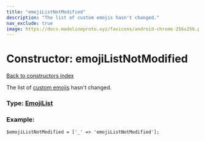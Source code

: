 ```yaml
---
title: "emojiListNotModified"
description: "The list of custom emojis hasn't changed."
nav_exclude: true
image: https://docs.madelineproto.xyz/favicons/android-chrome-256x256.png
---
```

# Constructor: emojiListNotModified  
[Back to constructors index](/API_docs/constructors/index.html)



The list of [custom emojis](https://core.telegram.org/api/custom-emoji) hasn't changed.




### Type: [EmojiList](/API_docs/types/EmojiList.html)


### Example:

```
$emojiListNotModified = ['_' => 'emojiListNotModified'];
```  
